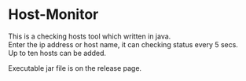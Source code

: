 # Host-Monitor
   This is a checking hosts tool which written in java.</br>
   Enter the ip address or host name, it can checking status every 5 secs.</br>
   Up to ten hosts can be added.</br>

Executable jar file is on the release page.
